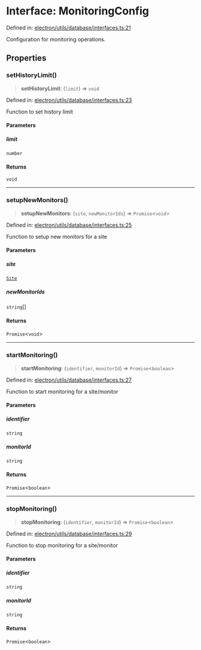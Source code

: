 # Interface: MonitoringConfig

Defined in: [electron/utils/database/interfaces.ts:21](https://github.com/Nick2bad4u/Uptime-Watcher/blob/2a45eeb1723f8f7089001af2c92aa07d82dfe7e4/electron/utils/database/interfaces.ts#L21)

Configuration for monitoring operations.

## Properties

### setHistoryLimit()

> **setHistoryLimit**: (`limit`) => `void`

Defined in: [electron/utils/database/interfaces.ts:23](https://github.com/Nick2bad4u/Uptime-Watcher/blob/2a45eeb1723f8f7089001af2c92aa07d82dfe7e4/electron/utils/database/interfaces.ts#L23)

Function to set history limit

#### Parameters

##### limit

`number`

#### Returns

`void`

***

### setupNewMonitors()

> **setupNewMonitors**: (`site`, `newMonitorIds`) => `Promise`\<`void`\>

Defined in: [electron/utils/database/interfaces.ts:25](https://github.com/Nick2bad4u/Uptime-Watcher/blob/2a45eeb1723f8f7089001af2c92aa07d82dfe7e4/electron/utils/database/interfaces.ts#L25)

Function to setup new monitors for a site

#### Parameters

##### site

[`Site`](../../../../../shared/types/interfaces/Site.md)

##### newMonitorIds

`string`[]

#### Returns

`Promise`\<`void`\>

***

### startMonitoring()

> **startMonitoring**: (`identifier`, `monitorId`) => `Promise`\<`boolean`\>

Defined in: [electron/utils/database/interfaces.ts:27](https://github.com/Nick2bad4u/Uptime-Watcher/blob/2a45eeb1723f8f7089001af2c92aa07d82dfe7e4/electron/utils/database/interfaces.ts#L27)

Function to start monitoring for a site/monitor

#### Parameters

##### identifier

`string`

##### monitorId

`string`

#### Returns

`Promise`\<`boolean`\>

***

### stopMonitoring()

> **stopMonitoring**: (`identifier`, `monitorId`) => `Promise`\<`boolean`\>

Defined in: [electron/utils/database/interfaces.ts:29](https://github.com/Nick2bad4u/Uptime-Watcher/blob/2a45eeb1723f8f7089001af2c92aa07d82dfe7e4/electron/utils/database/interfaces.ts#L29)

Function to stop monitoring for a site/monitor

#### Parameters

##### identifier

`string`

##### monitorId

`string`

#### Returns

`Promise`\<`boolean`\>
